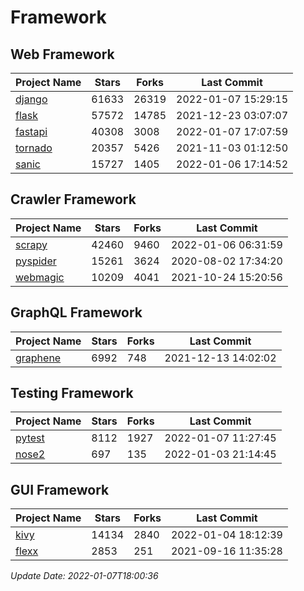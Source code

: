 # Framework

## Web Framework
| Project Name | Stars | Forks | Last Commit |
| ------------ | ----- | ----- | ----------- |
| [django](https://github.com/django/django) | 61633 | 26319 | 2022-01-07 15:29:15 |
| [flask](https://github.com/pallets/flask) | 57572 | 14785 | 2021-12-23 03:07:07 |
| [fastapi](https://github.com/tiangolo/fastapi) | 40308 | 3008 | 2022-01-07 17:07:59 |
| [tornado](https://github.com/tornadoweb/tornado) | 20357 | 5426 | 2021-11-03 01:12:50 |
| [sanic](https://github.com/sanic-org/sanic) | 15727 | 1405 | 2022-01-06 17:14:52 |

## Crawler Framework
| Project Name | Stars | Forks | Last Commit |
| ------------ | ----- | ----- | ----------- |
| [scrapy](https://github.com/scrapy/scrapy) | 42460 | 9460 | 2022-01-06 06:31:59 |
| [pyspider](https://github.com/binux/pyspider) | 15261 | 3624 | 2020-08-02 17:34:20 |
| [webmagic](https://github.com/code4craft/webmagic) | 10209 | 4041 | 2021-10-24 15:20:56 |

## GraphQL Framework
| Project Name | Stars | Forks | Last Commit |
| ------------ | ----- | ----- | ----------- |
| [graphene](https://github.com/graphql-python/graphene) | 6992 | 748 | 2021-12-13 14:02:02 |

## Testing Framework
| Project Name | Stars | Forks | Last Commit |
| ------------ | ----- | ----- | ----------- |
| [pytest](https://github.com/pytest-dev/pytest) | 8112 | 1927 | 2022-01-07 11:27:45 |
| [nose2](https://github.com/nose-devs/nose2) | 697 | 135 | 2022-01-03 21:14:45 |

## GUI Framework
| Project Name | Stars | Forks | Last Commit |
| ------------ | ----- | ----- | ----------- |
| [kivy](https://github.com/kivy/kivy) | 14134 | 2840 | 2022-01-04 18:12:39 |
| [flexx](https://github.com/flexxui/flexx) | 2853 | 251 | 2021-09-16 11:35:28 |

*Update Date: 2022-01-07T18:00:36*